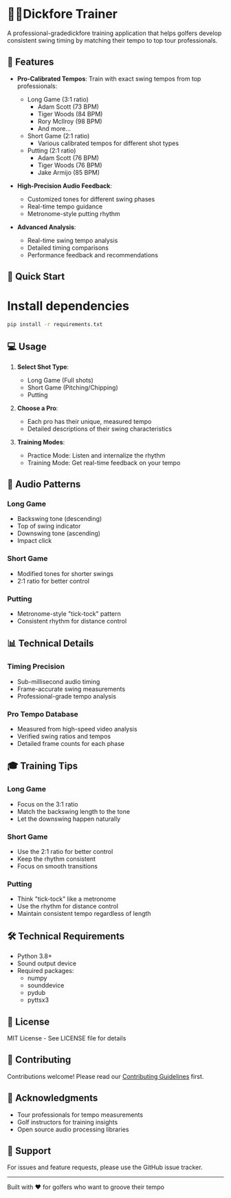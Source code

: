 # 🏌️‍♂️Dickfore Trainer

A professional-gradedickfore training application that helps golfers develop consistent swing timing by matching their tempo to top tour professionals.

## 🎯 Features

- **Pro-Calibrated Tempos**: Train with exact swing tempos from top professionals:
  - Long Game (3:1 ratio)
    - Adam Scott (73 BPM)
    - Tiger Woods (84 BPM)
    - Rory McIlroy (98 BPM)
    - And more...
  - Short Game (2:1 ratio)
    - Various calibrated tempos for different shot types
  - Putting (2:1 ratio)
    - Adam Scott (76 BPM)
    - Tiger Woods (76 BPM)
    - Jake Armijo (85 BPM)

- **High-Precision Audio Feedback**:
  - Customized tones for different swing phases
  - Real-time tempo guidance
  - Metronome-style putting rhythm

- **Advanced Analysis**:
  - Real-time swing tempo analysis
  - Detailed timing comparisons
  - Performance feedback and recommendations

## 🚀 Quick Start

# Install dependencies
```bash
pip install -r requirements.txt
```


## 💻 Usage

1. **Select Shot Type**:
   - Long Game (Full shots)
   - Short Game (Pitching/Chipping)
   - Putting

2. **Choose a Pro**:
   - Each pro has their unique, measured tempo
   - Detailed descriptions of their swing characteristics

3. **Training Modes**:
   - Practice Mode: Listen and internalize the rhythm
   - Training Mode: Get real-time feedback on your tempo

## 🎵 Audio Patterns

### Long Game
- Backswing tone (descending)
- Top of swing indicator
- Downswing tone (ascending)
- Impact click

### Short Game
- Modified tones for shorter swings
- 2:1 ratio for better control

### Putting
- Metronome-style "tick-tock" pattern
- Consistent rhythm for distance control

## 📊 Technical Details

### Timing Precision
- Sub-millisecond audio timing
- Frame-accurate swing measurements
- Professional-grade tempo analysis

### Pro Tempo Database
- Measured from high-speed video analysis
- Verified swing ratios and tempos
- Detailed frame counts for each phase

## 🎓 Training Tips

### Long Game
- Focus on the 3:1 ratio
- Match the backswing length to the tone
- Let the downswing happen naturally

### Short Game
- Use the 2:1 ratio for better control
- Keep the rhythm consistent
- Focus on smooth transitions

### Putting
- Think "tick-tock" like a metronome
- Use the rhythm for distance control
- Maintain consistent tempo regardless of length

## 🛠 Technical Requirements

- Python 3.8+
- Sound output device
- Required packages:
  - numpy
  - sounddevice
  - pydub
  - pyttsx3

## 📝 License

MIT License - See LICENSE file for details

## 🤝 Contributing

Contributions welcome! Please read our [Contributing Guidelines](CONTRIBUTING.md) first.

## 🙏 Acknowledgments

- Tour professionals for tempo measurements
- Golf instructors for training insights
- Open source audio processing libraries

## 📧 Support

For issues and feature requests, please use the GitHub issue tracker.

---

Built with ❤️ for golfers who want to groove their tempo